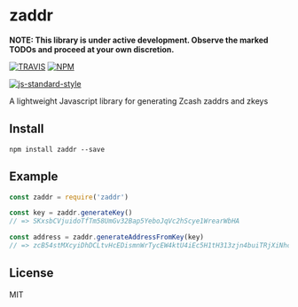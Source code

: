 # zaddr

**NOTE: This library is under active development. Observe the marked TODOs and proceed at your own discretion.**

[![TRAVIS](https://secure.travis-ci.org/howardwu/zaddr.png)](http://travis-ci.org/howardwu/zaddr)
[![NPM](http://img.shields.io/npm/v/zaddr.svg)](https://www.npmjs.org/package/zaddr)

[![js-standard-style](https://cdn.rawgit.com/feross/standard/master/badge.svg)](https://github.com/feross/standard)

A lightweight Javascript library for generating Zcash zaddrs and zkeys

## Install

```
npm install zaddr --save
```

## Example

``` javascript
const zaddr = require('zaddr')

const key = zaddr.generateKey()
// => SKxsbCVjuidoTfTm58UmGv32Bap5YeboJqVc2hScye1WrearWbHA

const address = zaddr.generateAddressFromKey(key)
// => zcB54stMXcyiDhDCLtvHcEDismnWrTycEW4ktU4iEc5H1tH313zjn4buiTRjXiNhcTw5yR4De8p787qqJbz1iRj37uwiKJB
```

## License

MIT
